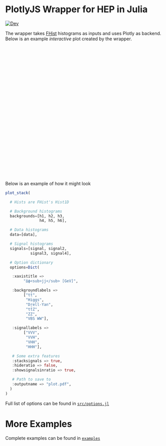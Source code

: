 # PlotlyJS Wrapper for HEP in Julia

[![Dev](https://img.shields.io/badge/docs-dev-blue.svg)](https://sgnoohc.github.io/PlotlyJSWrapper.jl/dev/)

The wrapper takes [FHist](https://github.com/Moelf/FHist.jl) histograms as inputs and uses Plotly as backend.
Below is an example <i>interactive</i> plot created by the wrapper.

<div style="text-align:center;width:100%;height:410px;overflow:hidden">
<!-- <iframe src="plot.html" width="520" height="620" frameBorder="0">
</iframe> -->
<iframe id="github-iframe" src="" width="520" height="620" frameBorder="0" style="-webkit-transform:scale(0.66);-webkit-transform-origin: 0 0;"></iframe>
<script>
    fetch('https://api.github.com/repos/sgnoohc/PlotlyJSWrapper.jl/contents/examples/example1/plot.html')
        .then(function(response) {
            return response.json();
        }).then(function(data) {
            var iframe = document.getElementById('github-iframe');
            iframe.src = 'data:text/html;base64;charset=utf-8,' + encodeURIComponent(data['content']);
        });
</script>
</div>

Below is an example of how it might look

```julia
plot_stack(

  # Hists are FHist's Hist1D

  # Background histograms
  backgrounds=[h1, h2, h3,
               h4, h5, h6],

  # Data histograms
  data=[data],

  # Signal histograms
  signals=[signal, signal2,
           signal3, signal4],

  # Option dictionary
  options=Dict(

   :xaxistitle =>
        "Δϕ<sub>jj</sub> [GeV]",

   :backgroundlabels =>
        ["tt̄",
         "Higgs",
         "Drell-Yan",
         "tt̄Z",
         "ZZ",
         "VBS WW"],

   :signallabels =>
        ["VVV",
         "VVH",
         "VHH",
         "HHH"],

   # Some extra features
   :stacksignals => true,
   :hideratio => false,
   :showsignalsinratio => true,

   # Path to save to
   :outputname => "plot.pdf",
  )
)
```

Full list of options can be found in [```src/options.jl```](https://github.com/sgnoohc/PlotlyJSWrapper.jl/blob/main/src/options.jl)

# More Examples

Complete examples can be found in [```examples```](https://github.com/sgnoohc/PlotlyJSWrapper.jl/blob/main/examples)

